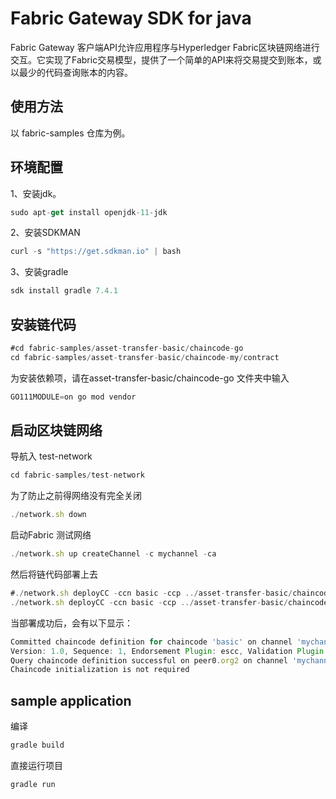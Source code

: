 # Fabric Gateway SDK for java

Fabric Gateway 客户端API允许应用程序与Hyperledger Fabric区块链网络进行交互。它实现了Fabric交易模型，提供了一个简单的API来将交易提交到账本，或以最少的代码查询账本的内容。

## 使用方法

以 fabric-samples 仓库为例。

## 环境配置

1、安装jdk。

```jsx
sudo apt-get install openjdk-11-jdk
```

2、安装SDKMAN

```jsx
curl -s "https://get.sdkman.io" | bash
```

3、安装gradle

```jsx
sdk install gradle 7.4.1
```

## 安装链代码

```jsx
#cd fabric-samples/asset-transfer-basic/chaincode-go
cd fabric-samples/asset-transfer-basic/chaincode-my/contract
```

为安装依赖项，请在asset-transfer-basic/chaincode-go 文件夹中输入

```jsx
GO111MODULE=on go mod vendor
```

## 启动区块链网络

导航入 test-network 

```jsx
cd fabric-samples/test-network
```

为了防止之前得网络没有完全关闭

```jsx
./network.sh down
```

启动Fabric 测试网络

```jsx
./network.sh up createChannel -c mychannel -ca
```

然后将链代码部署上去

```jsx
#./network.sh deployCC -ccn basic -ccp ../asset-transfer-basic/chaincode-go -ccl go
./network.sh deployCC -ccn basic -ccp ../asset-transfer-basic/chaincode-my/contract -ccl go
```

当部署成功后，会有以下显示：

```jsx
Committed chaincode definition for chaincode 'basic' on channel 'mychannel':
Version: 1.0, Sequence: 1, Endorsement Plugin: escc, Validation Plugin: vscc, Approvals: [Org1MSP: true, Org2MSP: true]
Query chaincode definition successful on peer0.org2 on channel 'mychannel'
Chaincode initialization is not required
```

## sample application

编译

```jsx
gradle build
```

直接运行项目

```jsx
gradle run
```